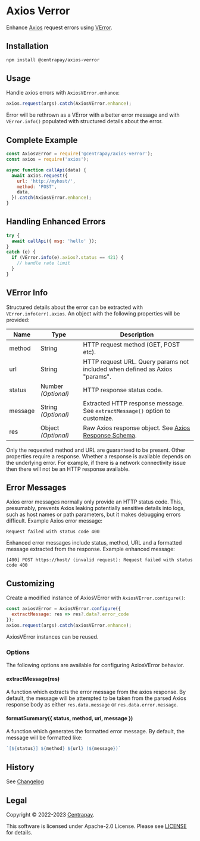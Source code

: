 # Axios Verror

Enhance [Axios] request errors using [VError].


## Installation

```bash
npm install @centrapay/axios-verror
```


## Usage

Handle axios errors with `AxiosVError.enhance`:

```javascript
axios.request(args).catch(AxiosVError.enhance);
```

Error will be rethrown as a VError with a better error message and
with `VError.info()` populated with structured details about the
error.


## Complete Example

```javascript
const AxiosVError = require('@centrapay/axios-verror');
const axios = require('axios');

async function callApi(data) {
  await axios.request({
    url: 'http://myhost/',
    method: 'POST',
    data,
  }).catch(AxiosVError.enhance);
}
```

## Handling Enhanced Errors

```javascript
try {
  await callApi({ msg: 'hello' });
}
catch (e) {
  if (VError.info(e).axios?.status == 421) {
    // handle rate limit
  }
}
```

## VError Info

Structured details about the error can be extracted with
`VError.info(err).axios`. An object with the following properties will be
provided:

| Name    | Type                 | Description                                                                  |
| -       | -                    | -                                                                            |
| method  | String               | HTTP request method (GET, POST etc).                                         |
| url     | String               | HTTP request URL. Query params not included when defined as Axios "params".  |
| status  | Number *(Optional)* | HTTP response status code.                                                   |
| message | String *(Optional)* | Extracted HTTP response message. See `extractMessage()` option to customize. |
| res     | Object *(Optional)* | Raw Axios response object. See [Axios Response Schema].

Only the requested method and URL are guaranteed to be present. Other
properties require a response. Whether a response is available depends on
the underlying error. For example, if there is a network connectivity issue
then there will not be an HTTP response available.


## Error Messages

Axios error messages normally only provide an HTTP status code. This,
presumably, prevents Axios leaking potentially sensitive details into logs,
such as host names or path parameters, but it makes debugging errors difficult.
Example Axios error message:

```
Request failed with status code 400
```

Enhanced error messages include status, method, URL and a formatted
message extracted from the response. Example enhanced message:

```
[400] POST https://host/ (invalid request): Request failed with status code 400
```

## Customizing

Create a modified instance of AxiosVError with `AxiosVError.configure()`:

```javascript
const axiosVError = AxiosVError.configure({
  extractMessage: res => res?.data?.error_code
});
axios.request(args).catch(axiosVError.enhance);
```

AxiosVError instances can be reused.


### Options

The following options are available for configuring AxiosVError behavior.

#### extractMessage(res)

A function which extracts the error message from the axios response. By
default, the message will be attempted to be taken from the parsed Axios
response body as either `res.data.message` or `res.data.error.message`.

#### formatSummary({ status, method, url, message })

A function which generates the formatted error message. By
default, the message will be formatted like:

```javascript
`[${status}] ${method} ${url} (${message})`
```


## History

See [Changelog](./CHANGELOG.md)

## Legal

Copyright © 2022-2023 [Centrapay][].

This software is licensed under Apache-2.0 License. Please see [LICENSE](/LICENSE) for details.


[Centrapay]: https://centrapay.com/
[Axios]: https://axios-http.com/
[VError]: https://github.com/joyent/node-verror
[Axios Response Schema]: https://axios-http.com/docs/res_schema
